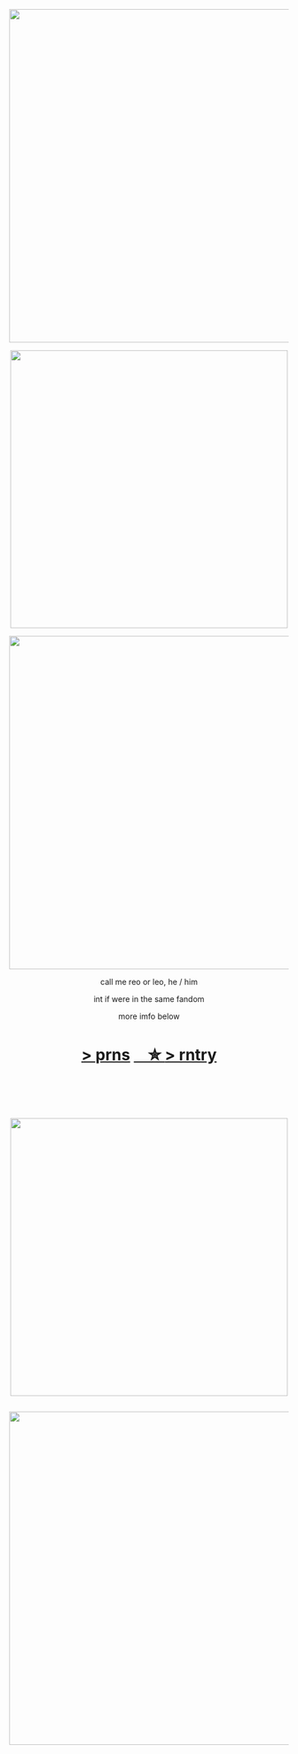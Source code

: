 ㅤㅤㅤㅤㅤㅤㅤㅤㅤㅤㅤㅤ
<p align="center"><img src="https://i.imgur.com/Aw7Ds0x.png&=80&=80" width="600">
  <p align="center"><img src="https://i.imgur.com/h27bwyf.png&=70" width="500">
    
<p align="center"><img src="https://i.imgur.com/8beQ3hF.png&=80" width="600">

<p align="center"> call me reo or leo,  he / him 
<p align="center">int if were in the same fandom
<p align="center"> more imfo below

<h1 align="center"></[prns](https://pronouns.cc/@kureomi)>

[ > prns](https://pronouns.cc/@kureomi) [ㅤ✮ ](https://retrospring.net/@goroplushie) 
[> rntry](https://rentry.co/anti-thief)


ㅤㅤㅤㅤㅤㅤㅤㅤㅤㅤㅤㅤ

<p align="center"><img src="https://i.imgur.com/h27bwyf.png&=70" width="500"> <p align="center"><img src="https://i.imgur.com/Aw7Ds0x.png&=80&=80" width="600">




ㅤㅤㅤㅤㅤㅤㅤㅤㅤㅤㅤㅤ
  



ㅤ
